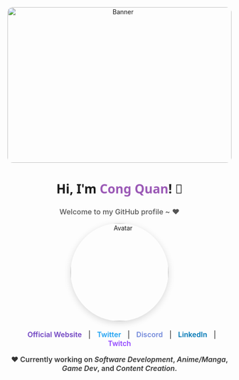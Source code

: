 <p align="center">
  <a href="#">
    <img src="https://i.pinimg.com/originals/79/28/79/7928798bbdeda1d1cb82adb1f14e99cf.gif" alt="Banner" width="100%" height="350px" style="object-fit: cover; border-radius: 12px;">
  </a>
</p>

<h1 align="center" style="font-weight: 700; font-family: 'Segoe UI', Tahoma, Geneva, Verdana, sans-serif;">
  Hi, I'm <a href="#" style="color: #9b59b6; text-decoration: none;">Cong Quan</a>! 👋
</h1>
<h3 align="center" style="font-weight: 500; color: #555;">
  Welcome to my GitHub profile ~ ❤
</h3>

<p align="center">
  <img src="https://i.pinimg.com/originals/0d/5a/85/0d5a85ee0f13f0a73dc7d43fd6de8ef2.gif" alt="Avatar" width="220" height="220" style="border-radius: 50%; box-shadow: 0 4px 15px rgba(0,0,0,0.15);">
</p>

<p align="center" style="margin-top: 20px; font-size: 16px;">
  <a href="#" style="margin: 0 10px; text-decoration: none; color: #6f42c1; font-weight: 600;">Official Website</a> |
  <a href="#" style="margin: 0 10px; text-decoration: none; color: #1da1f2; font-weight: 600;">Twitter</a> |
  <a href="#" style="margin: 0 10px; text-decoration: none; color: #7289da; font-weight: 600;">Discord</a> |
  <a href="#" style="margin: 0 10px; text-decoration: none; color: #0077b5; font-weight: 600;">LinkedIn</a> |
  <a href="#" style="margin: 0 10px; text-decoration: none; color: #9146ff; font-weight: 600;">Twitch</a>
</p>

<p align="center" style="font-size: 16px; font-weight: 600; margin-top: 12px; color: #333;">
  ❤️ Currently working on <em>Software Development</em>, <em>Anime/Manga</em>, <em>Game Dev</em>, and <em>Content Creation</em>.
</p>
